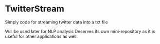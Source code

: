 # TwitterStream
Simply code for streaming twitter data into a txt file

Will be used later for NLP analysis
Deserves its own mini-repository as it is useful for other applications as well.
